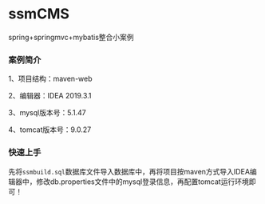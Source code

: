 # ssmCMS
spring+springmvc+mybatis整合小案例

### 案例简介
1、项目结构：maven-web

2、编辑器：IDEA 2019.3.1

3、mysql版本号：5.1.47

4、tomcat版本号：9.0.27

### 快速上手
先将`ssmbuild.sql`数据库文件导入数据库中，再将项目按maven方式导入IDEA编辑器中，修改db.properties文件中的mysql登录信息，再配置tomcat运行环境即可！
